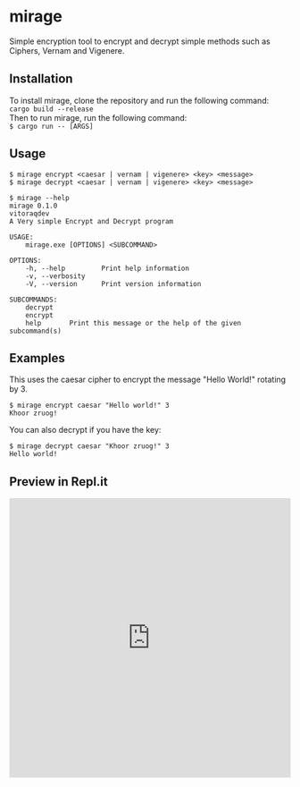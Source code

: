 # mirage
Simple encryption tool to encrypt and decrypt simple methods
such as Ciphers, Vernam and Vigenere.


## Installation

To install mirage, clone the repository and run the following command:\
`cargo build --release`\
Then to run mirage, run the following command:\
`$ cargo run -- [ARGS]`

## Usage
```
$ mirage encrypt <caesar | vernam | vigenere> <key> <message>
$ mirage decrypt <caesar | vernam | vigenere> <key> <message>
```
```
$ mirage --help
mirage 0.1.0
vitoraqdev
A Very simple Encrypt and Decrypt program

USAGE:
    mirage.exe [OPTIONS] <SUBCOMMAND>

OPTIONS:
    -h, --help         Print help information
    -v, --verbosity
    -V, --version      Print version information

SUBCOMMANDS:
    decrypt
    encrypt
    help       Print this message or the help of the given subcommand(s)
```

## Examples
This uses the caesar cipher to encrypt the message "Hello World!" rotating by 3.

```
$ mirage encrypt caesar "Hello world!" 3
Khoor zruog!
```

You can also decrypt if you have the key:
```
$ mirage decrypt caesar "Khoor zruog!" 3
Hello world!
```

## Preview in Repl.it
<iframe frameborder="0" width="100%" height="500px" src="https://replit.com/@vitoraqdev/mirage?lite=true"></iframe>